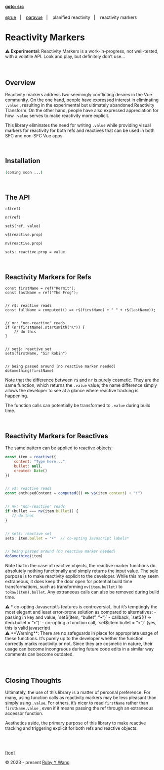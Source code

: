 #### [goto: src](https://github.com/ruby-cube/rue/tree/main/packages/planify)
[@rue](https://github.com/ruby-cube/rue)  &nbsp;&nbsp;|&nbsp; &nbsp;  [paravue](https://github.com/ruby-cube/rue/tree/main/packages/paravue#goto-src)  &nbsp;&nbsp;|&nbsp; &nbsp; planified reactivity  &nbsp;&nbsp;|&nbsp; &nbsp; reactivity markers
# Reactivity Markers

<aside>
⚠️ <b>Experimental</b>: Reactivity Markers is a work-in-progress, not well-tested, with a volatile API. Look and play, but definitely don’t use…
</aside>
<br/>
<br/>

## Overview

Reactivity markers address two seemingly conflicting desires in the Vue community. On the one hand, people have expressed interest in eliminating `.value` , resulting in the experimental but ultimately abandoned Reactivity Transform. On the other hand, people have also expressed appreciation for how `.value` serves to make reactivity more explicit.

This library eliminates the need for writing `.value` while providing visual markers for reactivity for both refs and reactives that can be used in both SFC and non-SFC Vue apps.

<br/>

## Installation

```bash
(coming soon ...)
```
</br>

## The API

`r$(ref)`

`nr(ref)`

`set$(ref, value)`

`v$(reactive.prop)`

`nv(reactive.prop)`

`set$: reactive.prop = value`

<br/>

## Reactivity Markers for Refs

```tsx
const firstName = ref("Kermit");
const lastName = ref("The Frog");


// r$: reactive reads
const fullName = computed(() => r$(firstName) + " " + r$(lastName));


// nr: "non-reactive" reads
if (nr(firstName).startsWith("K")) {
    // do this
}


// set$: reactive set
set$(firstName, "Sir Robin")


// being passed around (no reactive marker needed)
doSomething(firstName)
```

Note that the difference between `r$` and `nr` is purely cosmetic. They are the same function, which returns the `.value` value; the name difference simply allows the developer to see at a glance where reactive tracking is happening.

The function calls can potentially be transformed to `.value` during build time.

<br/>

## Reactivity Markers for Reactives

The same pattern can be applied to reactive objects:

```jsx
const item = reactive({
    content: "Type here...",
    bullet: null,
    created: Date()
})


// v$: reactive reads
const enthusedContent = computed(() => v$(item.content) + "!")


// nv: "non-reactive" reads
if (bullet === nv(item.bullet)) {
   // do that
}


// set$: reactive set
set$: item.bullet = "•"  // co-opting Javascript labels*


// being passed around (no reactive marker needed)
doSomething(item)
```

Note that in the case of reactive objects, the reactive marker functions do absolutely nothing functionally and simply returns the input value. The sole purpose is to make reactivity explicit to the developer. While this may seem extraneous, it does keep the door open for potential build time transformations, such as transforming `nv(item.bullet)` to `toRaw(item).bullet`. Any extraneous calls can also be removed during build time.

<aside>
⚠️ * co-opting Javascript’s features is controversial.. but it’s temptingly the most elegant and least error-prone solution as compared to alternatives:
       - passing in key and value, `set$(item, “bullet”, “•”)`
       - callback, `set$(() ⇒ item.bullet = “•”)` 
       - co-opting a function call, `set$(item.bullet = “•”)` (yes, this is valid javascript)

</aside>

<aside>
⚠️ **Warning**: There are no safeguards in place for appropriate usage of these functions. It’s purely up to the developer whether the function correctly marks reactivity or not. Since they are cosmetic in nature, their usage can become incongruous during future code edits in a similar way comments can become outdated.

</aside>
<br/>
<br/> 

## Closing Thoughts

Ultimately, the use of this library is a matter of personal preference. For many, using function calls as reactivity markers may be less pleasant than simply using `.value`. For others, it’s nicer to read `firstName` rather than `firstName.value` , even if it means passing the ref through an extraneous accessor function. 

Aesthetics aside, the primary purpose of this library to make reactive tracking and triggering explicit for both refs and reactive objects.

<br/>
<br/>

[[top]](https://github.com/ruby-cube/rue/tree/main/packages/paravue/docs/reactivity-markers.md)

© 2023 - present [Ruby Y Wang](https://github.com/ruby-cube)